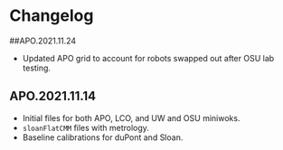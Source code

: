 # Changelog

##APO.2021.11.24
* Updated APO grid to account for robots swapped out after OSU lab testing.

## APO.2021.11.14

* Initial files for both APO, LCO, and UW and OSU miniwoks.
* ``sloanFlatCMM`` files with metrology.
* Baseline calibrations for duPont and Sloan.
